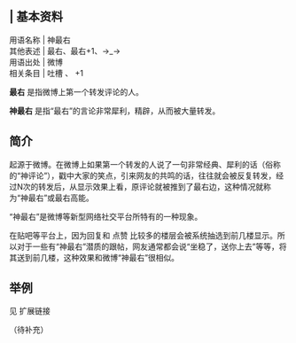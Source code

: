 |  **基本资料**  
---  
用语名称  |  神最右   
其他表述  |  最右、最右+1、→_→   
用语出处  |  微博   
相关条目  |  吐槽  、  +1   
  
**最右** 是指微博上第一个转发评论的人。

**神最右** 是指“最右”的言论非常犀利，精辟，从而被大量转发。

##  简介

起源于微博。在微博上如果第一个转发的人说了一句非常经典、犀利的话（俗称的“神评论”），戳中大家的笑点，引来网友的共鸣的话，往往就会被反复转发，经过N次的转发后，从显示效果上看，原评论就被推到了最右边，这种情况就称为“神最右”或最右高能。

“神最右”是微博等新型网络社交平台所特有的一种现象。

在贴吧等平台上，因为回复和  点赞
比较多的楼层会被系统抽选到前几楼显示。所以对于一些有“神最右”潜质的跟帖，网友通常都会说“坐稳了，送你上去”等等，将其送到前几楼，这种效果和微博“神最右”很相似。

##  举例

见  扩展链接

（待补充）